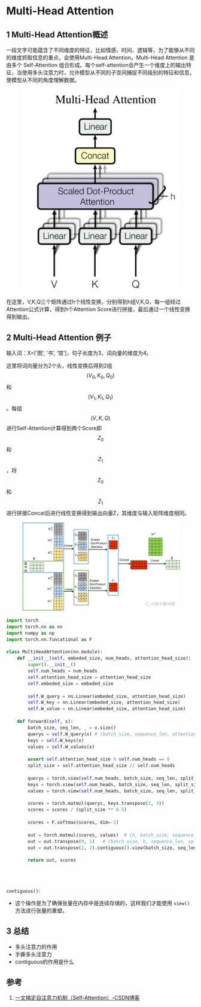 # Multi-Head Attention

## 1 Multi-Head Attention概述

一段文字可能蕴含了不同维度的特征，比如情感、时间、逻辑等，为了能够从不同的维度抓取信息的重点，会使用Multi-Head Attention。Multi-Head Attention 是由多个 Self-Attention 组合形成。每个self-attention会产生一个维度上的输出特征，当使用多头注意力时，允许模型从不同的子空间捕捉不同级别的特征和信息，使模型从不同的角度理解数据。

<figure><img src="../.gitbook/assets/image (27).png" alt=""><figcaption></figcaption></figure>

在这里，V,K,Q三个矩阵通过h个线性变换，分别得到h组V,K,Q，每一组经过Attention公式计算，得到h个Attention Score进行拼接，最后通过一个线性变换得到输出。

## 2 Multi-Head Attention 例子

输入词：X=\[‘图’, ’书’, ’馆’]，句子长度为3，词向量的维度为4。

这里将词向量分为2个头，线性变换后得到2组$$(V_0, K_0, Q_0)$$和$$(V_1, K_1, Q_1)$$。每组$$(V, K, Q)$$进行Self-Attention计算得到两个Score即$$Z_0$$和$$Z_1$$，将$$Z_0$$和$$Z_1$$进行拼接Concat后进行线性变换得到输出向量Z，其维度与输入矩阵维度相同。

<figure><img src="../.gitbook/assets/image (28).png" alt=""><figcaption></figcaption></figure>

```python
import torch
import torch.nn as nn
import numpy as np
import torch.nn.funcational as F

class MultiHeadAttention(nn.module):
	def __init__(self, embeded_size, num_heads, attention_head_size):
		super().__init__()
		self.num_heads = num_heads
		self.attention_head_size = attention_head_size
		self.embeded_size = embeded_size
		
		self.W_query = nn.Linear(embeded_size, attention_head_size)
		self.W_key = nn.Linear(embeded_size, attention_head_size)
		self.W_value = nn.Linear(embeded_size, attention_head_size)
	
	def forward(self, x):
		batch_size, seq_len, _ = x.size()
		querys = self.W_query(x) # (batch_size, sequence_len, attention_head_size)
		keys = self.W_keys(x)
		values = self.W_values(x)
		
		assert self.attention_head_size % self.num_heads == 0
		split_size = self.attention_head_size // self.num_heads
		
		querys = torch.view(self.num_heads, batch_size, seq_len, split_size) # (h, batch_size, sequence_len, split_size)
		keys = torch.view(self.num_heads, batch_size, seq_len, split_size)
		values = torch.view(self.num_heads, batch_size, seq_len, split_size)
		
		scores = torch.matmul(querys, keys.transpose(2, 3))
		scores = scores / (split_size ** 0.5)
		
		scores = F.softmax(scores, dim=-1)
		
		out = torch.matmul(scores, values) 	# (h, batch_size, sequence_len, split_size)
		out = out.transpose(0, 1) 	# (batch_size, h, sequence_len, split_size)
		out = out.transpose(1, 2).contiguous().view(batch_size, seq_len, -1) 
		
		return out, scores
		
		
	
```

`contiguous()`:

* 这个操作是为了确保张量在内存中是连续存储的，这样我们才能使用 `view()` 方法进行张量的重塑。

## 3 总结

* 多头注意力的作用
* 手撕多头注意力
* contiguous的作用是什么

## 参考

1. [一文搞定自注意力机制（Self-Attention）-CSDN博客](https://blog.csdn.net/weixin_42110638/article/details/134016569)
